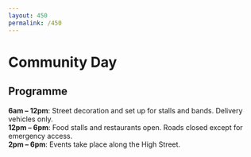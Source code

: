 ```yaml
---
layout: 450
permalink: /450
---
```



# Community Day
## Programme

**6am – 12pm**: Street decoration and set up for stalls and bands. Delivery vehicles only.<br>
**12pm – 6pm**: Food stalls and restaurants open. Roads closed except for emergency access.<br>
**2pm – 6pm**: Events take place along the High Street.<br>